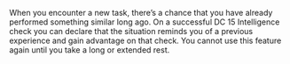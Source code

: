 When you encounter a new task, there’s a chance that you have already performed something similar long ago. On a successful DC 15 Intelligence check you can declare that the situation reminds you of a previous experience and gain advantage on that check. You cannot use this feature again until you take a long or extended rest.